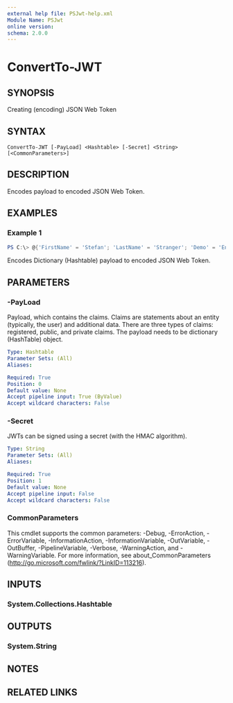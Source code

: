 ```yaml
---
external help file: PSJwt-help.xml
Module Name: PSJwt
online version:
schema: 2.0.0
---
```


# ConvertTo-JWT

## SYNOPSIS
Creating (encoding) JSON Web Token

## SYNTAX

```
ConvertTo-JWT [-PayLoad] <Hashtable> [-Secret] <String> [<CommonParameters>]
```

## DESCRIPTION
Encodes payload to encoded JSON Web Token.

## EXAMPLES

### Example 1
```powershell
PS C:\> @{'FirstName' = 'Stefan'; 'LastName' = 'Stranger'; 'Demo' = 'Encode Access Token'; 'exp' = '1393286893'; 'iat' = '1393268893'} | ConvertTo-Jwt -secret 'qwerty'
```

Encodes Dictionary (Hashtable) payload to encoded JSON Web Token.

## PARAMETERS

### -PayLoad
Payload, which contains the claims. Claims are statements about an entity (typically, the user) and additional data. There are three types of claims: registered, public, and private claims.
The payload needs to be dictionary (HashTable) object.

```yaml
Type: Hashtable
Parameter Sets: (All)
Aliases:

Required: True
Position: 0
Default value: None
Accept pipeline input: True (ByValue)
Accept wildcard characters: False
```

### -Secret
JWTs can be signed using a secret (with the HMAC algorithm).

```yaml
Type: String
Parameter Sets: (All)
Aliases:

Required: True
Position: 1
Default value: None
Accept pipeline input: False
Accept wildcard characters: False
```

### CommonParameters
This cmdlet supports the common parameters: -Debug, -ErrorAction, -ErrorVariable, -InformationAction, -InformationVariable, -OutVariable, -OutBuffer, -PipelineVariable, -Verbose, -WarningAction, and -WarningVariable. For more information, see about_CommonParameters (http://go.microsoft.com/fwlink/?LinkID=113216).

## INPUTS

### System.Collections.Hashtable

## OUTPUTS

### System.String

## NOTES

## RELATED LINKS
